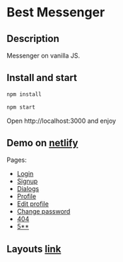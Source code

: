 # Best Messenger

## Description

Messenger on vanilla JS.

## Install and start

```sh
npm install
```

```sh
npm start
```

Open http://localhost:3000 and enjoy

## Demo on [netlify](https://bestmessenger.netlify.app/)

Pages:

- [Login](https://bestmessenger.netlify.app/)
- [Signup](https://bestmessenger.netlify.app/signup)
- [Dialogs](https://bestmessenger.netlify.app/dialog)
- [Profile](https://bestmessenger.netlify.app/profile)
- [Edit profile](https://bestmessenger.netlify.app/profile-edit)
- [Change password](https://bestmessenger.netlify.app/change-password)
- [404](https://bestmessenger.netlify.app/404)
- [5\*\*](https://bestmessenger.netlify.app/500)

## Layouts [link](https://www.figma.com/file/24EUnEHGEDNLdOcxg7ULwV/Chat?node-id=0%3A1)
